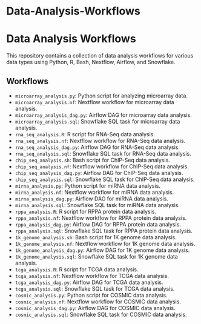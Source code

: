 # Data-Analysis-Workflows

# Data Analysis Workflows

This repository contains a collection of data analysis workflows for various data types using Python, R, Bash, Nextflow, Airflow, and Snowflake.

## Workflows

- `microarray_analysis.py`: Python script for analyzing microarray data.
- `microarray_analysis.nf`: Nextflow workflow for microarray data analysis.
- `microarray_analysis_dag.py`: Airflow DAG for microarray data analysis.
- `microarray_analysis.sql`: Snowflake SQL task for microarray data analysis.
- `rna_seq_analysis.R`: R script for RNA-Seq data analysis.
- `rna_seq_analysis.nf`: Nextflow workflow for RNA-Seq data analysis.
- `rna_seq_analysis_dag.py`: Airflow DAG for RNA-Seq data analysis.
- `rna_seq_analysis.sql`: Snowflake SQL task for RNA-Seq data analysis.
- `chip_seq_analysis.sh`: Bash script for ChIP-Seq data analysis.
- `chip_seq_analysis.nf`: Nextflow workflow for ChIP-Seq data analysis.
- `chip_seq_analysis_dag.py`: Airflow DAG for ChIP-Seq data analysis.
- `chip_seq_analysis.sql`: Snowflake SQL task for ChIP-Seq data analysis.
- `mirna_analysis.py`: Python script for miRNA data analysis.
- `mirna_analysis.nf`: Nextflow workflow for miRNA data analysis.
- `mirna_analysis_dag.py`: Airflow DAG for miRNA data analysis.
- `mirna_analysis.sql`: Snowflake SQL task for miRNA data analysis.
- `rppa_analysis.R`: R script for RPPA protein data analysis.
- `rppa_analysis.nf`: Nextflow workflow for RPPA protein data analysis.
- `rppa_analysis_dag.py`: Airflow DAG for RPPA protein data analysis.
- `rppa_analysis.sql`: Snowflake SQL task for RPPA protein data analysis.
- `1k_genome_analysis.sh`: Bash script for 1K genome data analysis.
- `1k_genome_analysis.nf`: Nextflow workflow for 1K genome data analysis.
- `1k_genome_analysis_dag.py`: Airflow DAG for 1K genome data analysis.
- `1k_genome_analysis.sql`: Snowflake SQL task for 1K genome data analysis.
- `tcga_analysis.R`: R script for TCGA data analysis.
- `tcga_analysis.nf`: Nextflow workflow for TCGA data analysis.
- `tcga_analysis_dag.py`: Airflow DAG for TCGA data analysis.
- `tcga_analysis.sql`: Snowflake SQL task for TCGA data analysis.
- `cosmic_analysis.py`: Python script for COSMIC data analysis.
- `cosmic_analysis.nf`: Nextflow workflow for COSMIC data analysis.
- `cosmic_analysis_dag.py`: Airflow DAG for COSMIC data analysis.
- `cosmic_analysis.sql`: Snowflake SQL task for COSMIC data analysis.
